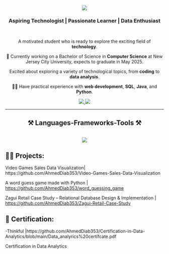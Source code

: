 <h1 align="center">
    <img src="https://readme-typing-svg.herokuapp.com/?font=Righteous&size=35&center=true&vCenter=true&width=500&height=70&duration=4000&lines=Hi+There!+👋;+I'm+Ahmed+Diab!;" />
</h1>

<h3 align="center">Aspiring Technologist | Passionate Learner | Data Enthusiast</h3>

<br/>

<div align="center">
  
 A motivated student who is ready to explore the exciting field of **technology**.
 
 🏫 Currently working on a Bachelor of Science in **Computer Science** at New Jersey City University, expects to graduate in May 2025. 

 Excited about exploring a variety of technological topics, from **coding** to **data analysis**. 

 👨‍💻 Have practical experience with **web development**, **SQL**, **Java**, and **Python**.

 </div>
 
<div align="center"> 
  <a href="mailto:diabahmed353@gmail.com">
    <img src="https://img.shields.io/badge/Gmail-333333?style=for-the-badge&logo=gmail&logoColor=red" />
  </a>
   <a href="https://linkedin.com/in/ahmed-353-diab" target="_blank">
    <img src="https://img.shields.io/badge/LinkedIn-0077B5?style=for-the-badge&logo=linkedin&logoColor=white" target="_blank" />
  </a>

</div>

  <hr/>
 
<h2 align="center">⚒️ Languages-Frameworks-Tools ⚒️</h2>
<br/>
<div align="center">
    <img src="https://skillicons.dev/icons?i=java,python,mysql,html,css,vscode" /><br>
</div>


<h2>👨‍💻 Projects:</h2>
Video Games Sales Data Visualization| https://github.com/AhmedDiab353/Video-Games-Sales-Data-Visualization

A word guess game made with Python | https://github.com/AhmedDiab353/word_guessing_game

Zagui Retail Case Study – Relational Database Design & Implementation  |  https://github.com/AhmedDiab353/Zagui-Retail-Case-Study


<h2>📄 Certification:</h2>
  -Thinkful |https://github.com/AhmedDiab353/Certification-in-Data-Analytics/blob/main/Data_analyrics%20certifcate.pdf
  
  Certification in Data Analytics						          

<!--
**AhmedDiab353/AhmedDiab353** is a ✨ _special_ ✨ repository because its `README.md` (this file) appears on your GitHub profile.

Here are some ideas to get you started:

- 🔭 I’m currently working on ...
- 🌱 I’m currently learning ...
- 👯 I’m looking to collaborate on ...
- 🤔 I’m looking for help with ...
- 💬 Ask me about ...
- 📫 How to reach me: ...
- 😄 Pronouns: ...
- ⚡ Fun fact: ...
-->
